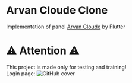 # Arvan Cloude Clone
Implementation of panel [Arvan Cloude](https://accounts.arvancloud.ir/) by Flutter

  # ⚠ Attention ⚠ 
  This project is made only for testing and training!
 <br>Login page:
![GitHub cover ](https://github.com/areza7551/arvan_cloude_clone/assets/55406599/ed5399ff-e137-4a37-bee4-aa2cef989e94)
